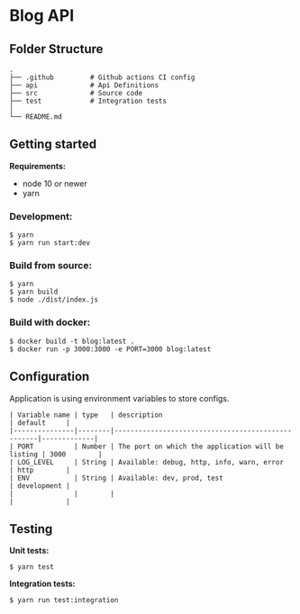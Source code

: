 # Blog API

## Folder Structure
```
.
├── .github         # Github actions CI config
├── api             # Api Definitions
├── src             # Source code
├── test            # Integration tests
│
└── README.md 
```

## Getting started
**Requirements:**
- node 10 or newer
- yarn

### Development:
```
$ yarn
$ yarn run start:dev
```

### Build from source:
```
$ yarn
$ yarn build
$ node ./dist/index.js
```

### Build with docker:
```
$ docker build -t blog:latest .
$ docker run -p 3000:3000 -e PORT=3000 blog:latest
```

## Configuration
Application is using environment variables to store configs.

```
| Variable name | type   | description                                       | default     |
|---------------|--------|---------------------------------------------------|-------------|
| PORT          | Number | The port on which the application will be listing | 3000        |
| LOG_LEVEL     | String | Available: debug, http, info, warn, error         | http        |
| ENV           | String | Available: dev, prod, test                        | development |
|               |        |                                                   |             |
```

## Testing

**Unit tests:**
```
$ yarn test
```

**Integration tests:**
```
$ yarn run test:integration
```